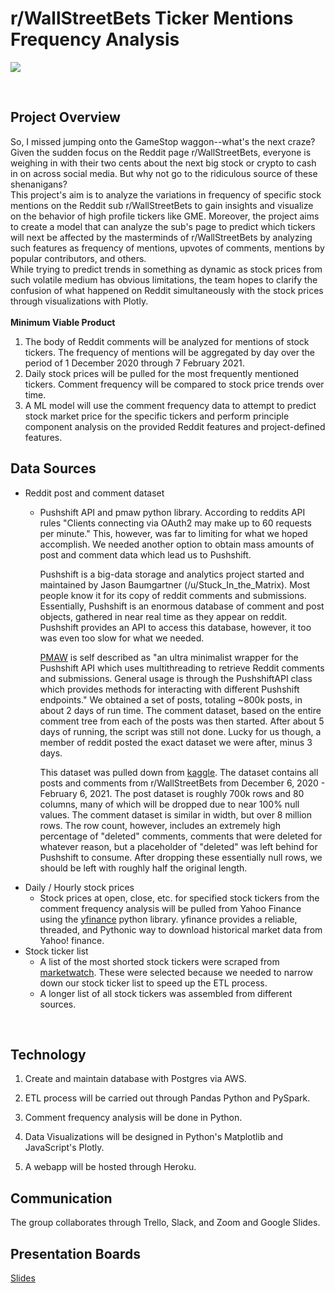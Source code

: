 # r/WallStreetBets Ticker Mentions Frequency Analysis


![](Images/team%20(2).jpg)

​
## Project Overview

So, I missed jumping onto the GameStop waggon--what's the next craze? Given the sudden focus on the Reddit page r/WallStreetBets, everyone is weighing in with their two cents about the next big stock or crypto to cash in on across social media. But why not go to the ridiculous source of these shenanigans? <br />
This project's aim is to analyze the variations in frequency of specific stock mentions on the Reddit sub r/WallStreetBets to gain insights and visualize on the behavior of high profile tickers like GME. Moreover, the project aims to create a model that can analyze the sub's page to predict which tickers will next be affected by the masterminds of r/WallStreetBets by analyzing such features as frequency of mentions, upvotes of comments, mentions by popular contributors, and others. <br /> 
While trying to predict trends in something as dynamic as stock prices from such volatile medium has obvious limitations, the team hopes to clarify the confusion of what happened on Reddit simultaneously with the stock prices through visualizations with Plotly. <br /> <br />
**Minimum Viable Product**
<ol>
    <li> The body of Reddit comments will be analyzed for mentions of stock tickers. The frequency of mentions will be aggregated by day over the period of 1 December 2020 through 7 February 2021.</li>
    <li> Daily stock prices will be pulled for the most frequently mentioned tickers. Comment frequency will be compared to stock price trends over time.</li>
    <li> A ML model will use the comment frequency data to attempt to predict stock market price for the specific tickers and perform principle component analysis on the provided Reddit features and project-defined features. </li>
</ol> 

## Data Sources

- Reddit post and comment dataset
  - Pushshift API and pmaw python library. According to reddits API rules "Clients connecting via OAuth2 may make up to 60 requests per minute." This, however, was far to limiting for what we hoped accomplish. We needed another option to obtain mass amounts of post and comment data which lead us to Pushshift. 
  
    Pushshift is a big-data storage and analytics project started and maintained by Jason Baumgartner (/u/Stuck_In_the_Matrix). Most people know it for its copy of reddit comments and submissions. Essentially, Pushshift is an enormous database of comment and post objects, gathered in near real time as they appear on reddit. Pushshift provides an API to access this database, however, it too was even too slow for what we needed. 
    
    [PMAW](https://pypi.org/project/pmaw/) is self described as "an ultra minimalist wrapper for the Pushshift API which uses multithreading to retrieve Reddit comments and submissions. General usage is through the PushshiftAPI class which provides methods for interacting with different Pushshift endpoints." We obtained a set of posts, totaling ~800k posts, in about 2 days of run time. The comment dataset, based on the entire comment tree from each of the posts was then started. After about 5 days of running, the script was still not done. Lucky for us though, a member of reddit posted the exact dataset we were after, minus 3 days. 
    
    This dataset was pulled down from [kaggle](https://www.kaggle.com/mattpodolak/rwallstreetbets-posts-and-comments?select=wallstreetbets_posts.csv). The dataset contains all posts and comments from r/WallStreetBets from December 6, 2020 - February 6, 2021. The post dataset is roughly 700k rows and 80 columns, many of which will be dropped due to near 100% null values. The comment dataset is similar in width, but over 8 million rows. The row count, however, includes an extremely high percentage of "deleted" comments, comments that were deleted for whatever reason, but a placeholder of "deleted" was left behind for Pushshift to consume. After dropping these essentially null rows, we should be left with roughly half the original length. 
- Daily / Hourly stock prices
  -  Stock prices at open, close, etc. for specified stock tickers from the comment frequency analysis will be pulled from Yahoo Finance using the [yfinance](https://pypi.org/project/yfinance/) python library. yfinance provides a reliable, threaded, and Pythonic way to download historical market data from Yahoo! finance.
- Stock ticker list
  - A list of the most shorted stock tickers were scraped from [marketwatch](https://www.marketwatch.com/tools/screener/short-interest). These were selected because we needed to narrow down our stock ticker list to speed up the ETL process.
  - A longer list of all stock tickers was assembled from different sources. 

​
## Technology

1. Create and maintain database with Postgres via AWS.

2. ETL process will be carried out through Pandas Python and PySpark. 

3. Comment frequency analysis will be done in Python. 

4. Data Visualizations will be designed in Python's Matplotlib and JavaScript's Plotly.

5. A webapp will be hosted through Heroku.
​
## Communication

The group collaborates through Trello, Slack, and Zoom and Google Slides. 

## Presentation Boards 

[Slides](https://docs.google.com/presentation/d/1CnO_A2UGeZOWkdU0uxEbxQvIrU6RGEWmLszjNCRB4ic/edit#slide=id.gbcecd73ff9_0_5)


